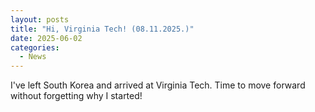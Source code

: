 ```yaml
---
layout: posts
title: "Hi, Virginia Tech! (08.11.2025.)"
date: 2025-06-02
categories: 
  - News
---
```


I've left South Korea and arrived at Virginia Tech. Time to move forward without forgetting why I started!

<!-- <img src="/assets/images/masterdefense.jpg" alt="drawing" width="200" style="margin-left: auto; margin-right: auto; display: block;"/> -->



